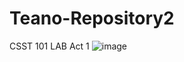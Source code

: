 # Teano-Repository2 
CSST 101
LAB Act 1
![image](https://github.com/user-attachments/assets/d55cbf46-09c5-41cd-afb6-7e1cf4dd0cd9)
